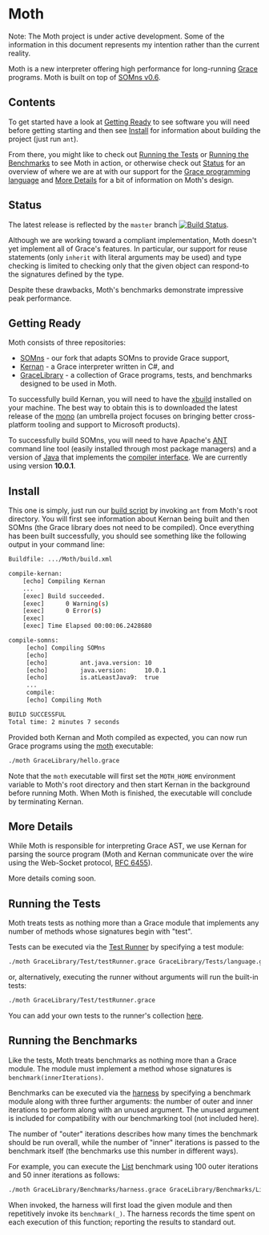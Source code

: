 # Moth

Note: The Moth project is under active development. Some of the information in this document represents my intention rather than the current reality.

Moth is a new interpreter offering high performance for long-running [Grace](http://gracelang.org/) programs. Moth is built on top of [SOMns v0.6](https://github.com/smarr/SOMns/releases/tag/v0.6.0).


Contents
--------

To get started have a look at [Getting Ready](#getting-ready) to see software you will need before getting starting and then see [Install](#install) for information about building the project (just run `ant`).

From there, you might like to check out [Running the Tests](#running-the-tests) or [Running the Benchmarks](#running-the-benchmarks) to see Moth in action, or otherwise check out [Status](#status) for an overview of where we are at with our support for the [Grace programming language](http://gracelang.org/) and [More Details](#more-details) for a bit of information on Moth's design.


Status
------

The latest release is reflected by the `master` branch [![Build Status](https://travis-ci.org/richard-roberts/Moth.svg?branch=master)](https://travis-ci.org/richard-roberts/Moth).

Although we are working toward a compliant implementation, Moth doesn't yet implement all of Grace's features. In particular, our support for reuse statements (only `inherit` with literal arguments may be used) and type checking is limited to checking only that the given object can respond-to the signatures defined by the type.

Despite these drawbacks, Moth's benchmarks demonstrate impressive peak performance. 

Getting Ready
-------------

Moth consists of three repositories:

- [SOMns](https://github.com/richard-roberts/SOMns) - our fork that adapts SOMns to provide Grace support,
- [Kernan](http://gracelang.org/applications/grace-versions/kernan/) - a Grace interpreter written in C#, and
- [GraceLibrary](https://github.com/richard-roberts/GraceLibrary) - a collection of Grace programs, tests, and benchmarks designed to be used in Moth.

To successfully build Kernan, you will need to have the [xbuild](http://www.mono-project.com/docs/tools+libraries/tools/xbuild/) installed on your machine. The best way to obtain this is to downloaded the latest release of the [mono](https://www.mono-project.com/download/stable/) (an umbrella project focuses on bringing better cross-platform tooling and support to Microsoft products).

To successfully build SOMns, you will need to have Apache's [ANT](https://ant.apache.org/) command line tool (easily installed through most package managers) and a version of [Java](http://www.oracle.com/technetwork/java/javase/downloads/index.html) that implements the [compiler interface](http://openjdk.java.net/jeps/243). We are currently using version **10.0.1**.

Install
-------

This one is simply, just run our [build script](https://github.com/richard-roberts/Moth/blob/master/build.xml) by invoking `ant` from Moth's root directory. You will first see information about Kernan being built and then SOMns (the Grace library does not need to be compiled). Once everything has been built successfully, you should see something like the following output in your command line:

```sh
Buildfile: .../Moth/build.xml

compile-kernan:
    [echo] Compiling Kernan
    ...
    [exec] Build succeeded.
    [exec]      0 Warning(s)
    [exec]      0 Error(s)
    [exec]
    [exec] Time Elapsed 00:00:06.2428680

compile-somns:
     [echo] Compiling SOMns
     [echo]
     [echo]         ant.java.version: 10
     [echo]         java.version:     10.0.1
     [echo]         is.atLeastJava9:  true
     ...
     compile:
     [echo] Compiling Moth

BUILD SUCCESSFUL
Total time: 2 minutes 7 seconds
```

Provided both Kernan and Moth compiled as expected, you can now run Grace programs using the [moth](https://github.com/richard-roberts/Moth/blob/master/moth) executable:

```sh
./moth GraceLibrary/hello.grace
```

Note that the `moth` executable will first set the `MOTH_HOME` environment variable to Moth's root directory and then start Kernan in the background before running Moth. When Moth is finished, the executable will conclude by terminating Kernan.

More Details
------------

While Moth is responsible for interpreting Grace AST, we use Kernan for parsing the source program (Moth and Kernan communicate over the wire using the Web-Socket protocol, [RFC 6455](https://tools.ietf.org/html/rfc6455)).

More details coming soon.

Running the Tests
-----------------

Moth treats tests as nothing more than a Grace module that implements any number of methods whose signatures begin with "test". 

Tests can be executed via the [Test Runner](https://github.com/richard-roberts/GraceLibrary/tree/master/Benchmarks/harness.grace) by specifying a test module:

```sh
./moth GraceLibrary/Test/testRunner.grace GraceLibrary/Tests/language.grace
```

or, alternatively, executing the runner without arguments will run the built-in tests:

```sh
./moth GraceLibrary/Test/testRunner.grace
```

You can add your own tests to the runner's collection [here](https://github.com/richard-roberts/GraceLibrary/blob/master/Tests/testRunner.grace#L45).

Running the Benchmarks 
---------------------- 
 
Like the tests, Moth treats benchmarks as nothing more than a Grace module. The module must implement a method whose signatures is `benchmark(innerIterations)`.

Benchmarks can be executed via the [harness](https://github.com/richard-roberts/GraceLibrary/tree/master/Benchmarks/harness.grace) by specifying a benchmark module along with three further arguments: the number of outer and inner iterations to perform along with an unused argument. The unused argument is included for compatibility with our benchmarking tool (not included here).

The number of "outer" iterations describes how many times the benchmark should be run overall, while the number of "inner" iterations is passed to the benchmark itself (the benchmarks use this number in different ways).

For example, you can execute the [List](https://github.com/richard-roberts/GraceLibrary/tree/master/Benchmarks/List.grace) benchmark using 100 outer iterations and 50 inner iterations as follows:

```sh
./moth GraceLibrary/Benchmarks/harness.grace GraceLibrary/Benchmarks/List.grace 100 0 50
```

When invoked, the harness will first load the given module and then repetitively invoke its `benchmark(_)`. The harness records the time spent on each execution of this function; reporting the results to standard out.
